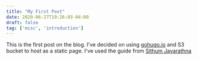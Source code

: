 ```yaml
---
title: "My First Post"
date: 2020-06-27T19:26:03-04:00
draft: false
tag: ['misc', 'introduction']
---
```


This is the first post on the blog. I've decided on using [gohugo.io](https://www.gohugo.io) and S3 bucket to host as a static page. I've used the guide from [Sithum Jayarathna](https://medium.com/avmconsulting-blog/automate-static-website-deployment-from-github-to-s3-using-aws-codepipeline-16acca25ebc1)
